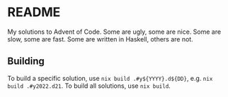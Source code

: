 # README

My solutions to Advent of Code.  Some are ugly, some are nice.  Some are slow,
some are fast.  Some are written in Haskell, others are not.

## Building

To build a specific solution, use `nix build .#y${YYYY}.d${DD}`, e.g.
`nix build .#y2022.d21`.  To build all solutions, use `nix build`.
